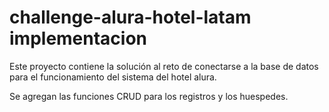 # challenge-alura-hotel-latam implementacion

Este proyecto contiene la solución al reto de conectarse a la base de datos para el funcionamiento del sistema del hotel alura. 

Se agregan las funciones CRUD para los registros y los huespedes.
